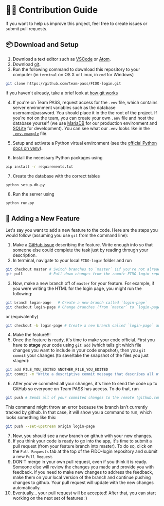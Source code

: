 # 👨‍💻 Contribution Guide

If you want to help us improve this project, feel free to create issues or submit pull requests.

## 📦 Download and Setup

1. Download a text editor such as [VSCode](https://code.visualstudio.com/) or [Atom](https://atom.io/).
2. Download [git](https://git-scm.com/downloads).
3. Run the following command to download this repository to your computer (in `terminal` on OS X or Linux, in `cmd` for Windows)

```bash
git clone https://github.com/team-pass/FIDO-login.git
```

If you haven't already, take a brief look at [how git works](https://guides.github.com/introduction/git-handbook/)

4. If you're on Team PASS, request access for the `.env` file, which contains server environment variables such as the database username/password. You should place it in the the root of the project. If you're not on the team, you can create your own `.env` file and host the database yourself (we use [MariaDB](https://mariadb.org/) for our production environment and [SQLite](https://www.sqlite.org/index.html) for development). You can see what our `.env` looks like in the [`.env.example`](./.env.example) file.

5. Setup and activate a Python virtual environment (see the [official Python docs on venv](https://docs.python.org/3/tutorial/venv.html)).
6. Install the necessary Python packages using

```bash
pip install -r requirements.txt
```

7. Create the database with the correct tables

```bash
python setup-db.py
```

8. Run the server using 

```bash
python run.py
```

## 📝 Adding a New Feature


Let's say you want to add a new feature to the code. Here are the steps you would follow (assuming you use `git` from the command line):

1. Make a [GitHub issue](https://github.com/team-pass/FIDO-login/issues) describing the feature. Write enough info so that someone else could complete the task just by reading through your description.
2. In terminal, navigate to your local `FIDO-login` folder and run

```bash
git checkout master # Switch branches to `master` (if you're not already there)
git pull            # Pull down changes from the remote FIDO-login repository (on github.com)
```

3. Now, make a new branch off of `master` for your feature. For example, if you were writing the HTML for the login page, you might run the following:

```bash
git branch login-page   # Create a new branch called `login-page`
git checkout login-page # Change branches (from `master` to `login-page`)
```

or (equivalently)

```bash
git checkout -b login-page # Create a new branch called `login-page` and check it out
```

4. Make the feature!!!
5. Once the feature is ready, it's time to make your code official. First you have to **stage** your code using `git add` (which tells git which file changes you want to include in your code snapshot), then you `git commit` your changes (to save/take the snapshot of the files you just staged):

```bash
git add FILE_YOU_EDITED ANOTHER_FILE_YOU_EDITED
git commit -m "Write a descriptive commit message that describes all of the changes you made"
```

6. After you've commited all your changes, it's time to send the code up to GitHub so everyone on Team PASS has access. To do that, run

```bash
git push # Sends all of your commited changes to the remote (github.com)
```

This command might throw an error because the branch isn't currently tracked by github. In that case, it will show you a command to run, which looks something like this:

```bash
git push --set-upstream origin login-page
```

7. Now, you should see a new branch on github with your new changes.
8. If you think your code is ready to go into the app, it's time to submit a pull request (from your feature branch into master). To do so, click on the `Pull Requests` tab at the top of the FIDO-login repository and submit a new `Pull Request`.
8. DON'T merge in your own pull request, even if you think it is ready. Someone else will review the changes you made and provide you with feedback. If you need to make new changes to address the feedback, make them on your local version of the branch and continue pushing changes to github. Your pull request will update with the new changes automatically.
9.  Eventually... your pull request will be accepted! After that, you can start working on the next set of features :)

